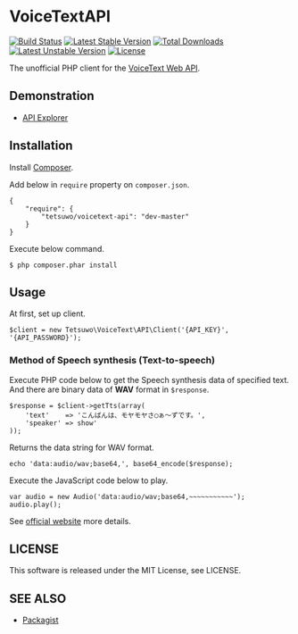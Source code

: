 VoiceTextAPI
============

[![Build Status](https://secure.travis-ci.org/tetsuwo/php-voicetext-api.png)](http://travis-ci.org/tetsuwo/php-voicetext-api)
[![Latest Stable Version](https://poser.pugx.org/tetsuwo/voicetext-api/v/stable.svg)](https://packagist.org/packages/tetsuwo/voicetext-api)
[![Total Downloads](https://poser.pugx.org/tetsuwo/voicetext-api/downloads.svg)](https://packagist.org/packages/tetsuwo/voicetext-api)
[![Latest Unstable Version](https://poser.pugx.org/tetsuwo/voicetext-api/v/unstable.svg)](https://packagist.org/packages/tetsuwo/voicetext-api)
[![License](https://poser.pugx.org/tetsuwo/voicetext-api/license.svg)](https://packagist.org/packages/tetsuwo/voicetext-api)

The unofficial PHP client for the [VoiceText Web API](https://cloud.voicetext.jp/webapi).


Demonstration
-------------

- [API Explorer](http://voice-text-api-explorer.herokuapp.com/)


Installation
------------

Install [Composer](https://getcomposer.org/).

Add below in `require` property on `composer.json`.

    {
        "require": {
            "tetsuwo/voicetext-api": "dev-master"
        }
    }

Execute below command.

    $ php composer.phar install


Usage
-----

At first, set up client.

    $client = new Tetsuwo\VoiceText\API\Client('{API_KEY}', '{API_PASSWORD}');


### Method of Speech synthesis (Text-to-speech)

Execute PHP code below to get the Speech synthesis data of specified text.  
And there are binary data of **WAV** format in `$response`.

    $response = $client->getTts(array(
        'text'    => 'こんばんは、モヤモヤさ◯ぁ～ずです。',
        'speaker' => show'
    ));

Returns the data string for WAV format.

    echo 'data:audio/wav;base64,', base64_encode($response);

Execute the JavaScript code below to play.

    var audio = new Audio('data:audio/wav;base64,~~~~~~~~~~~');
    audio.play();


See [official website](https://cloud.voicetext.jp/webapi) more details.


LICENSE
-------

This software is released under the MIT License, see LICENSE.


SEE ALSO
--------

- [Packagist](https://packagist.org/packages/tetsuwo/voicetext-api)

